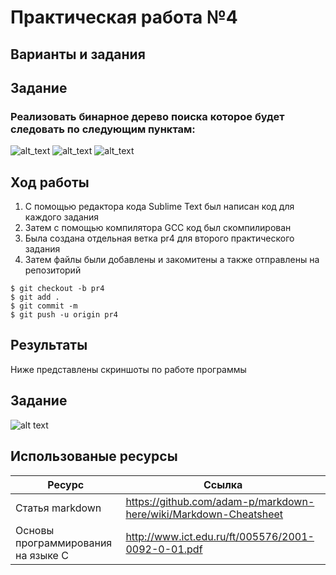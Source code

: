 # Практическая работа №4
## Варианты и задания
## Задание
### Реализовать бинарное дерево поиска которое будет следовать по следующим пунктам:
![alt_text](https://pp.userapi.com/c854424/v854424032/11dda/7gcyH0J-MOI.jpg)
![alt_text](https://pp.userapi.com/c854424/v854424032/11dd2/h_SLZHnY8MA.jpg)
![alt_text](https://pp.userapi.com/c854424/v854424032/11dca/b1is7l1Tcx4.jpg)
## Ход работы
1. С помощью редактора кода Sublime Text был написан код для каждого задания
2. Затем с помощью компилятора GCC код был скомпилирован
3. Была создана отдельная ветка pr4 для второго практического задания
4. Затем файлы были добавлены и закомитены а также отправлены на репозиторий
```
$ git checkout -b pr4
$ git add .
$ git commit -m
$ git push -u origin pr4
```
## Результаты
Ниже представлены скриншоты по работе программы
## Задание
![alt text](https://pp.userapi.com/c854424/v854424032/11de1/RIExY7dt5dw.jpg)

## Использованые ресурсы

| Ресурс          | Ссылка                                                           |
| ------------    | -----------------------------------------------------------------|
| Статья markdown | https://github.com/adam-p/markdown-here/wiki/Markdown-Cheatsheet |
| Основы программирования на языке С         | http://www.ict.edu.ru/ft/005576/2001-0092-0-01.pdf               |
